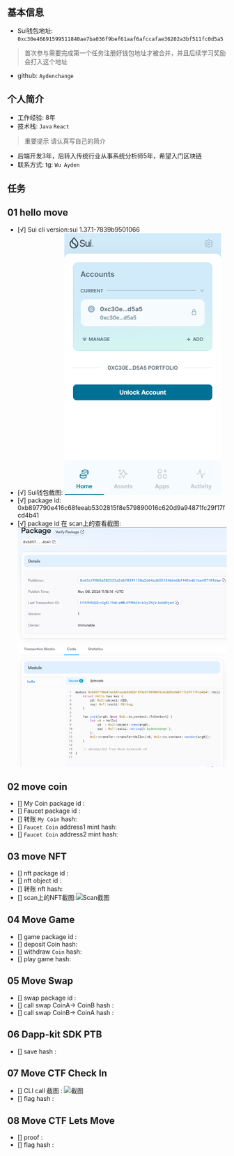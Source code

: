 ## 基本信息
- Sui钱包地址: `0xc30e46691599511840ae7ba036f9bef61aaf6afccafae36202a3bf511fc0d5a5`
> 首次参与需要完成第一个任务注册好钱包地址才被合并，并且后续学习奖励会打入这个地址
- github: `Aydenchange`

## 个人简介
- 工作经验: 8年
- 技术栈: `Java` `React`
> 重要提示 请认真写自己的简介
- 后端开发3年，后转入传统行业从事系统分析师5年，希望入门区块链
- 联系方式: tg: `Wu Ayden`

## 任务

##   01 hello move  
- [√] Sui cli version:sui 1.37.1-7839b9501066
- [√] Sui钱包截图: ![Sui钱包截图](./images/img.png)
- [√] package id: 0xb897790e416c68feeab5302815f8e579890016c620d9a94871fc29f17fcd4b41
- [√] package id 在 scan上的查看截图:![Scan截图](./images/img_1.png)

##   02 move coin
- [] My Coin package id : 
- [] Faucet package id : 
- [] 转账 `My Coin` hash:
- [] `Faucet Coin` address1 mint hash:
- [] `Faucet Coin` address2 mint hash:

##   03 move NFT
- [] nft package id :
- [] nft object id : 
- [] 转账 nft  hash:
- [] scan上的NFT截图:![Scan截图](./images/你的图片地址)

##   04 Move Game
- [] game package id :
- [] deposit Coin hash:
- [] withdraw `Coin` hash:
- [] play game hash:

##   05 Move Swap
- [] swap package id :
- [] call swap CoinA-> CoinB  hash :
- [] call swap CoinB-> CoinA  hash :

##   06 Dapp-kit SDK PTB
- [] save hash :

##   07 Move CTF Check In
- [] CLI call 截图 : ![截图](./images/你的图片地址)
- [] flag hash :

##   08 Move CTF Lets Move
- [] proof : 
- [] flag hash :
